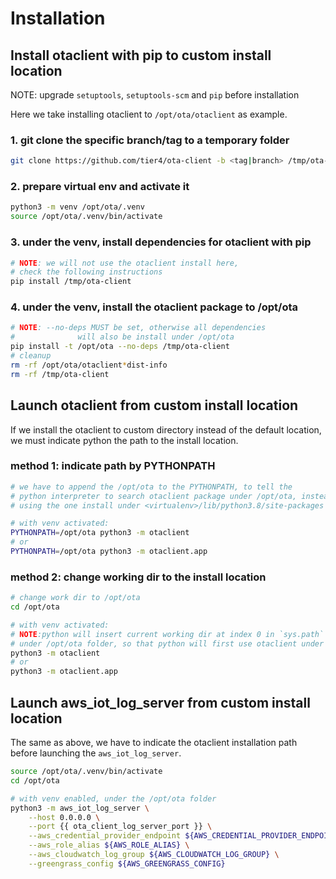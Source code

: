 # Installation

## Install otaclient with pip to custom install location

NOTE: upgrade `setuptools`, `setuptools-scm` and `pip` before installation

Here we take installing otaclient to `/opt/ota/otaclient` as example.

### 1. git clone the specific branch/tag to a temporary folder

```bash
git clone https://github.com/tier4/ota-client -b <tag|branch> /tmp/ota-client
```

### 2. prepare virtual env and activate it

```bash
python3 -m venv /opt/ota/.venv
source /opt/ota/.venv/bin/activate
```

### 3. under the venv, install dependencies for otaclient with pip

```bash
# NOTE: we will not use the otaclient install here,
# check the following instructions
pip install /tmp/ota-client
```

### 4. under the venv, install the otaclient package to /opt/ota

```bash
# NOTE: --no-deps MUST be set, otherwise all dependencies
#              will also be install under /opt/ota
pip install -t /opt/ota --no-deps /tmp/ota-client
# cleanup
rm -rf /opt/ota/otaclient*dist-info
rm -rf /tmp/ota-client
```

## Launch otaclient from custom install location

If we install the otaclient to custom directory instead of the default location, we must indicate python the path to the install location.

### method 1: indicate path by **PYTHONPATH**

```bash
# we have to append the /opt/ota to the PYTHONPATH, to tell the
# python interpreter to search otaclient package under /opt/ota, instead of
# using the one install under <virtualenv>/lib/python3.8/site-packages

# with venv activated:
PYTHONPATH=/opt/ota python3 -m otaclient
# or
PYTHONPATH=/opt/ota python3 -m otaclient.app
```

### method 2: change working dir to the install location

```bash
# change work dir to /opt/ota
cd /opt/ota

# with venv activated:
# NOTE:python will insert current working dir at index 0 in `sys.path`
# under /opt/ota folder, so that python will first use otaclient under /opt/ota
python3 -m otaclient
# or
python3 -m otaclient.app
```

## Launch aws_iot_log_server from custom install location

The same as above, we have to indicate the otaclient installation path before launching the `aws_iot_log_server`.

```bash
source /opt/ota/.venv/bin/activate
cd /opt/ota

# with venv enabled, under the /opt/ota folder
python3 -m aws_iot_log_server \
    --host 0.0.0.0 \
    --port {{ ota_client_log_server_port }} \
    --aws_credential_provider_endpoint ${AWS_CREDENTIAL_PROVIDER_ENDPOINT} \
    --aws_role_alias ${AWS_ROLE_ALIAS} \
    --aws_cloudwatch_log_group ${AWS_CLOUDWATCH_LOG_GROUP} \
    --greengrass_config ${AWS_GREENGRASS_CONFIG}
```

